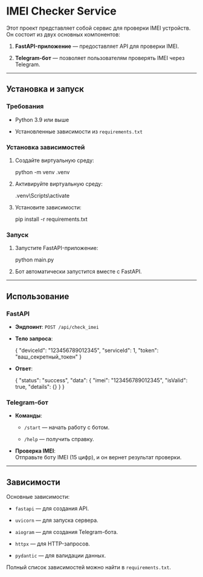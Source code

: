 # IMEI Checker Service

Этот проект представляет собой сервис для проверки IMEI устройств. Он состоит из двух основных компонентов:

1.  **FastAPI-приложение**  — предоставляет API для проверки IMEI.
    
2.  **Telegram-бот**  — позволяет пользователям проверять IMEI через Telegram.
    

----------

## Установка и запуск

### Требования

-   Python 3.9 или выше
    
-   Установленные зависимости из  `requirements.txt`
    

### Установка зависимостей

1.  Создайте виртуальную среду:

    python -m venv .venv
    
2.  Активируйте виртуальную среду:

    .venv\Scripts\activate

3.  Установите зависимости:
    
    pip install -r requirements.txt


### Запуск

1.  Запустите FastAPI-приложение:

    python main.py
    
2.  Бот автоматически запустится вместе с FastAPI.
    

----------

## Использование

### FastAPI

-   **Эндпоинт**:  `POST /api/check_imei`
    
-   **Тело запроса**:
    
    {
      "deviceId": "123456789012345",
      "serviceId": 1,
      "token": "ваш_секретный_токен"
    }
    
-   **Ответ**:
    
    {
      "status": "success",
      "data": {
        "imei": "123456789012345",
        "isValid": true,
        "details": {}
      }
    }
    

### Telegram-бот

-   **Команды**:
    
    -   `/start`  — начать работу с ботом.
        
    -   `/help`  — получить справку.
        
-   **Проверка IMEI**:  
    Отправьте боту IMEI (15 цифр), и он вернет результат проверки.
    

----------

## Зависимости

Основные зависимости:

-   `fastapi`  — для создания API.
    
-   `uvicorn`  — для запуска сервера.
    
-   `aiogram`  — для создания Telegram-бота.
    
-   `httpx`  — для HTTP-запросов.
    
-   `pydantic`  — для валидации данных.
    

Полный список зависимостей можно найти в  `requirements.txt`.